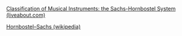 [Classification of Musical Instruments: the Sachs-Hornbostel System (liveabout.com)](https://www.liveabout.com/classification-of-musical-instruments-2456710)

[Hornbostel–Sachs (wikipedia)](https://en.wikipedia.org/wiki/Hornbostel–Sachs)
